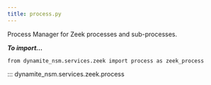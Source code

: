 ```yaml
---
title: process.py
---
```


Process Manager for Zeek processes and sub-processes.

***To import...***
```python3
from dynamite_nsm.services.zeek import process as zeek_process
```
::: dynamite_nsm.services.zeek.process